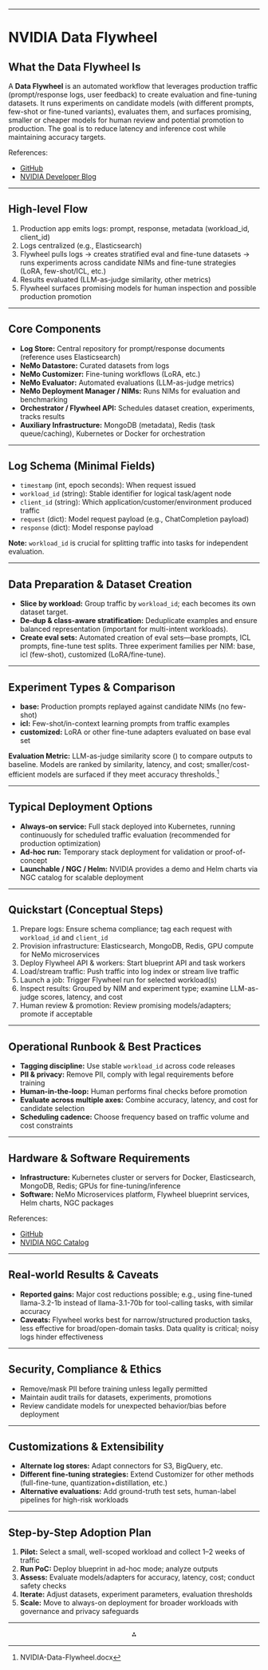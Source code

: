 

***

# NVIDIA Data Flywheel

## What the Data Flywheel Is

A **Data Flywheel** is an automated workflow that leverages production traffic (prompt/response logs, user feedback) to create evaluation and fine-tuning datasets. It runs experiments on candidate models (with different prompts, few-shot or fine-tuned variants), evaluates them, and surfaces promising, smaller or cheaper models for human review and potential promotion to production. The goal is to reduce latency and inference cost while maintaining accuracy targets.

References:

- [GitHub](https://github.com/NVIDIA-AI-Blueprints/data-flywheel)
- [NVIDIA Developer Blog](https://developer.nvidia.com/blog/build-efficient-ai-agents-through-model-distillation-with-nvidias-data-flywheel-blueprint/)

***

## High-level Flow

1. Production app emits logs: prompt, response, metadata (workload_id, client_id)
2. Logs centralized (e.g., Elasticsearch)
3. Flywheel pulls logs → creates stratified eval and fine-tune datasets → runs experiments across candidate NIMs and fine-tune strategies (LoRA, few-shot/ICL, etc.)
4. Results evaluated (LLM-as-judge similarity, other metrics)
5. Flywheel surfaces promising models for human inspection and possible production promotion

***

## Core Components

- **Log Store:** Central repository for prompt/response documents (reference uses Elasticsearch)
- **NeMo Datastore:** Curated datasets from logs
- **NeMo Customizer:** Fine-tuning workflows (LoRA, etc.)
- **NeMo Evaluator:** Automated evaluations (LLM-as-judge metrics)
- **NeMo Deployment Manager / NIMs:** Runs NIMs for evaluation and benchmarking
- **Orchestrator / Flywheel API:** Schedules dataset creation, experiments, tracks results
- **Auxiliary Infrastructure:** MongoDB (metadata), Redis (task queue/caching), Kubernetes or Docker for orchestration

***

## Log Schema (Minimal Fields)

- `timestamp` (int, epoch seconds): When request issued
- `workload_id` (string): Stable identifier for logical task/agent node
- `client_id` (string): Which application/customer/environment produced traffic
- `request` (dict): Model request payload (e.g., ChatCompletion payload)
- `response` (dict): Model response payload

**Note:** `workload_id` is crucial for splitting traffic into tasks for independent evaluation.

***

## Data Preparation \& Dataset Creation

- **Slice by workload:** Group traffic by `workload_id`; each becomes its own dataset target.
- **De-dup \& class-aware stratification:** Deduplicate examples and ensure balanced representation (important for multi-intent workloads).
- **Create eval sets:** Automated creation of eval sets—base prompts, ICL prompts, fine-tune test splits. Three experiment families per NIM: base, icl (few-shot), customized (LoRA/fine-tune).

***

## Experiment Types \& Comparison

- **base:** Production prompts replayed against candidate NIMs (no few-shot)
- **icl:** Few-shot/in-context learning prompts from traffic examples
- **customized:** LoRA or other fine-tune adapters evaluated on base eval set

**Evaluation Metric:** LLM-as-judge similarity score () to compare outputs to baseline. Models are ranked by similarity, latency, and cost; smaller/cost-efficient models are surfaced if they meet accuracy thresholds.[^1]

***

## Typical Deployment Options

- **Always-on service:** Full stack deployed into Kubernetes, running continuously for scheduled traffic evaluation (recommended for production optimization)
- **Ad-hoc run:** Temporary stack deployment for validation or proof-of-concept
- **Launchable / NGC / Helm:** NVIDIA provides a demo and Helm charts via NGC catalog for scalable deployment

***

## Quickstart (Conceptual Steps)

1. Prepare logs: Ensure schema compliance; tag each request with `workload_id` and `client_id`
2. Provision infrastructure: Elasticsearch, MongoDB, Redis, GPU compute for NeMo microservices
3. Deploy Flywheel API \& workers: Start blueprint API and task workers
4. Load/stream traffic: Push traffic into log index or stream live traffic
5. Launch a job: Trigger Flywheel run for selected workload(s)
6. Inspect results: Grouped by NIM and experiment type; examine LLM-as-judge scores, latency, and cost
7. Human review \& promotion: Review promising models/adapters; promote if acceptable

***

## Operational Runbook \& Best Practices

- **Tagging discipline:** Use stable `workload_id` across code releases
- **PII \& privacy:** Remove PII, comply with legal requirements before training
- **Human-in-the-loop:** Human performs final checks before promotion
- **Evaluate across multiple axes:** Combine accuracy, latency, and cost for candidate selection
- **Scheduling cadence:** Choose frequency based on traffic volume and cost constraints

***

## Hardware \& Software Requirements

- **Infrastructure:** Kubernetes cluster or servers for Docker, Elasticsearch, MongoDB, Redis; GPUs for fine-tuning/inference
- **Software:** NeMo Microservices platform, Flywheel blueprint services, Helm charts, NGC packages

References:

- [GitHub](https://github.com/NVIDIA-AI-Blueprints/data-flywheel)
- [NVIDIA NGC Catalog](https://catalog.ngc.nvidia.com/orgs/nvidia/teams/blueprint/helm-charts/nvidia-blueprint-data-flywheel)

***

## Real-world Results \& Caveats

- **Reported gains:** Major cost reductions possible; e.g., using fine-tuned llama-3.2-1b instead of llama-3.1-70b for tool-calling tasks, with similar accuracy
- **Caveats:** Flywheel works best for narrow/structured production tasks, less effective for broad/open-domain tasks. Data quality is critical; noisy logs hinder effectiveness

***

## Security, Compliance \& Ethics

- Remove/mask PII before training unless legally permitted
- Maintain audit trails for datasets, experiments, promotions
- Review candidate models for unexpected behavior/bias before deployment

***

## Customizations \& Extensibility

- **Alternate log stores:** Adapt connectors for S3, BigQuery, etc.
- **Different fine-tuning strategies:** Extend Customizer for other methods (full-fine-tune, quantization+distillation, etc.)
- **Alternative evaluations:** Add ground-truth test sets, human-label pipelines for high-risk workloads

***

## Step-by-Step Adoption Plan

1. **Pilot:** Select a small, well-scoped workload and collect 1–2 weeks of traffic
2. **Run PoC:** Deploy blueprint in ad-hoc mode; analyze outputs
3. **Assess:** Evaluate models/adapters for accuracy, latency, cost; conduct safety checks
4. **Iterate:** Adjust datasets, experiment parameters, evaluation thresholds
5. **Scale:** Move to always-on deployment for broader workloads with governance and privacy safeguards

***

<div style="text-align: center">⁂</div>

[^1]: NVIDIA-Data-Flywheel.docx


